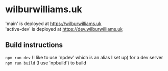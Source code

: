 # wilburwilliams.uk
'main' is deployed at https://wilburwilliams.uk  
'active-dev' is deployed at https://dev.wilburwilliams.uk  

## Build instructions
```npm run dev``` (I like to use 'npdev' which is an alias I set up) for a dev server  
```npm run build``` (I use 'npbuild') to build  